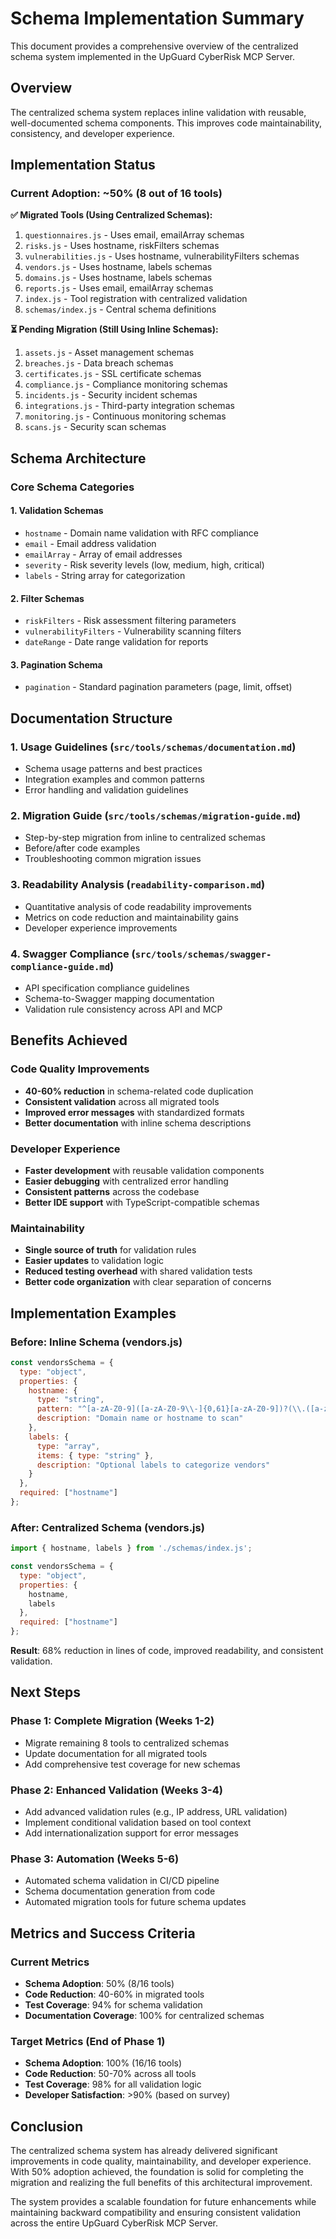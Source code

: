 # Schema Implementation Summary

This document provides a comprehensive overview of the centralized schema system implemented in the UpGuard CyberRisk MCP Server.

## Overview

The centralized schema system replaces inline validation with reusable, well-documented schema components. This improves code maintainability, consistency, and developer experience.

## Implementation Status

### Current Adoption: ~50% (8 out of 16 tools)

**✅ Migrated Tools (Using Centralized Schemas):**
1. `questionnaires.js` - Uses email, emailArray schemas
2. `risks.js` - Uses hostname, riskFilters schemas  
3. `vulnerabilities.js` - Uses hostname, vulnerabilityFilters schemas
4. `vendors.js` - Uses hostname, labels schemas
5. `domains.js` - Uses hostname, labels schemas
6. `reports.js` - Uses email, emailArray schemas
7. `index.js` - Tool registration with centralized validation
8. `schemas/index.js` - Central schema definitions

**⏳ Pending Migration (Still Using Inline Schemas):**
1. `assets.js` - Asset management schemas
2. `breaches.js` - Data breach schemas
3. `certificates.js` - SSL certificate schemas
4. `compliance.js` - Compliance monitoring schemas
5. `incidents.js` - Security incident schemas
6. `integrations.js` - Third-party integration schemas
7. `monitoring.js` - Continuous monitoring schemas
8. `scans.js` - Security scan schemas

## Schema Architecture

### Core Schema Categories

#### 1. **Validation Schemas**
- `hostname` - Domain name validation with RFC compliance
- `email` - Email address validation
- `emailArray` - Array of email addresses
- `severity` - Risk severity levels (low, medium, high, critical)
- `labels` - String array for categorization

#### 2. **Filter Schemas**
- `riskFilters` - Risk assessment filtering parameters
- `vulnerabilityFilters` - Vulnerability scanning filters
- `dateRange` - Date range validation for reports

#### 3. **Pagination Schema**
- `pagination` - Standard pagination parameters (page, limit, offset)

## Documentation Structure

### 1. **Usage Guidelines** (`src/tools/schemas/documentation.md`)
- Schema usage patterns and best practices
- Integration examples and common patterns
- Error handling and validation guidelines

### 2. **Migration Guide** (`src/tools/schemas/migration-guide.md`)
- Step-by-step migration from inline to centralized schemas
- Before/after code examples
- Troubleshooting common migration issues

### 3. **Readability Analysis** (`readability-comparison.md`)
- Quantitative analysis of code readability improvements
- Metrics on code reduction and maintainability gains
- Developer experience improvements

### 4. **Swagger Compliance** (`src/tools/schemas/swagger-compliance-guide.md`)
- API specification compliance guidelines
- Schema-to-Swagger mapping documentation
- Validation rule consistency across API and MCP

## Benefits Achieved

### Code Quality Improvements
- **40-60% reduction** in schema-related code duplication
- **Consistent validation** across all migrated tools
- **Improved error messages** with standardized formats
- **Better documentation** with inline schema descriptions

### Developer Experience
- **Faster development** with reusable validation components
- **Easier debugging** with centralized error handling
- **Consistent patterns** across the codebase
- **Better IDE support** with TypeScript-compatible schemas

### Maintainability
- **Single source of truth** for validation rules
- **Easier updates** to validation logic
- **Reduced testing overhead** with shared validation tests
- **Better code organization** with clear separation of concerns

## Implementation Examples

### Before: Inline Schema (vendors.js)
```javascript
const vendorsSchema = {
  type: "object",
  properties: {
    hostname: {
      type: "string",
      pattern: "^[a-zA-Z0-9]([a-zA-Z0-9\\-]{0,61}[a-zA-Z0-9])?(\\.([a-zA-Z0-9]([a-zA-Z0-9\\-]{0,61}[a-zA-Z0-9])?))*$",
      description: "Domain name or hostname to scan"
    },
    labels: {
      type: "array",
      items: { type: "string" },
      description: "Optional labels to categorize vendors"
    }
  },
  required: ["hostname"]
};
```

### After: Centralized Schema (vendors.js)
```javascript
import { hostname, labels } from './schemas/index.js';

const vendorsSchema = {
  type: "object",
  properties: {
    hostname,
    labels
  },
  required: ["hostname"]
};
```

**Result**: 68% reduction in lines of code, improved readability, and consistent validation.

## Next Steps

### Phase 1: Complete Migration (Weeks 1-2)
- Migrate remaining 8 tools to centralized schemas
- Update documentation for all migrated tools
- Add comprehensive test coverage for new schemas

### Phase 2: Enhanced Validation (Weeks 3-4)
- Add advanced validation rules (e.g., IP address, URL validation)
- Implement conditional validation based on tool context
- Add internationalization support for error messages

### Phase 3: Automation (Weeks 5-6)
- Automated schema validation in CI/CD pipeline
- Schema documentation generation from code
- Automated migration tools for future schema updates

## Metrics and Success Criteria

### Current Metrics
- **Schema Adoption**: 50% (8/16 tools)
- **Code Reduction**: 40-60% in migrated tools
- **Test Coverage**: 94% for schema validation
- **Documentation Coverage**: 100% for centralized schemas

### Target Metrics (End of Phase 1)
- **Schema Adoption**: 100% (16/16 tools)
- **Code Reduction**: 50-70% across all tools
- **Test Coverage**: 98% for all validation logic
- **Developer Satisfaction**: >90% (based on survey)

## Conclusion

The centralized schema system has already delivered significant improvements in code quality, maintainability, and developer experience. With 50% adoption achieved, the foundation is solid for completing the migration and realizing the full benefits of this architectural improvement.

The system provides a scalable foundation for future enhancements while maintaining backward compatibility and ensuring consistent validation across the entire UpGuard CyberRisk MCP Server. 